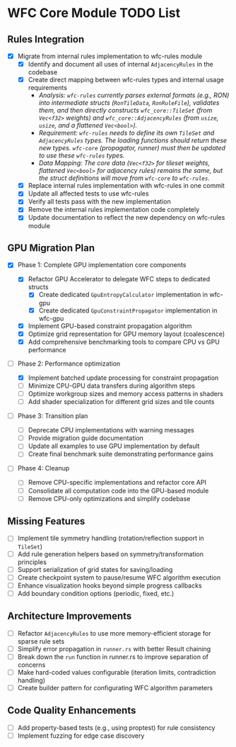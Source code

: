 # WFC Core Module TODO List

## Rules Integration

- [x] Migrate from internal rules implementation to wfc-rules module
  - [x] Identify and document all uses of internal `AdjacencyRules` in the codebase
  - [x] Create direct mapping between wfc-rules types and internal usage requirements
    - _Analysis: `wfc-rules` currently parses external formats (e.g., RON) into intermediate structs (`RonTileData`, `RonRuleFile`), validates them, and then directly constructs `wfc_core::TileSet` (from `Vec<f32>` weights) and `wfc_core::AdjacencyRules` (from `usize`, `usize`, and a flattened `Vec<bool>`)._
    - _Requirement: `wfc-rules` needs to define its *own* `TileSet` and `AdjacencyRules` types. The loading functions should return these new types. `wfc-core` (propagator, runner) must then be updated to use these `wfc-rules` types._
    - _Data Mapping: The core data (`Vec<f32>` for tileset weights, flattened `Vec<bool>` for adjacency rules) remains the same, but the struct definitions will move from `wfc-core` to `wfc-rules`._
  - [x] Replace internal rules implementation with wfc-rules in one commit
  - [x] Update all affected tests to use wfc-rules
  - [x] Verify all tests pass with the new implementation
  - [x] Remove the internal rules implementation code completely
  - [x] Update documentation to reflect the new dependency on wfc-rules module

## GPU Migration Plan

- [x] Phase 1: Complete GPU implementation core components

  - [x] Refactor GPU Accelerator to delegate WFC steps to dedicated structs
    - [x] Create dedicated `GpuEntropyCalculator` implementation in wfc-gpu
    - [x] Create dedicated `GpuConstraintPropagator` implementation in wfc-gpu
  - [x] Implement GPU-based constraint propagation algorithm
  - [x] Optimize grid representation for GPU memory layout (coalescence)
  - [x] Add comprehensive benchmarking tools to compare CPU vs GPU performance

- [ ] Phase 2: Performance optimization

  - [x] Implement batched update processing for constraint propagation
  - [ ] Minimize CPU-GPU data transfers during algorithm steps
  - [ ] Optimize workgroup sizes and memory access patterns in shaders
  - [ ] Add shader specialization for different grid sizes and tile counts

- [ ] Phase 3: Transition plan

  - [ ] Deprecate CPU implementations with warning messages
  - [ ] Provide migration guide documentation
  - [ ] Update all examples to use GPU implementation by default
  - [ ] Create final benchmark suite demonstrating performance gains

- [ ] Phase 4: Cleanup
  - [ ] Remove CPU-specific implementations and refactor core API
  - [ ] Consolidate all computation code into the GPU-based module
  - [ ] Remove CPU-only optimizations and simplify codebase

## Missing Features

- [ ] Implement tile symmetry handling (rotation/reflection support in `TileSet`)
- [ ] Add rule generation helpers based on symmetry/transformation principles
- [ ] Support serialization of grid states for saving/loading
- [ ] Create checkpoint system to pause/resume WFC algorithm execution
- [ ] Enhance visualization hooks beyond simple progress callbacks
- [ ] Add boundary condition options (periodic, fixed, etc.)

## Architecture Improvements

- [ ] Refactor `AdjacencyRules` to use more memory-efficient storage for sparse rule sets
- [ ] Simplify error propagation in `runner.rs` with better Result chaining
- [ ] Break down the `run` function in runner.rs to improve separation of concerns
- [ ] Make hard-coded values configurable (iteration limits, contradiction handling)
- [ ] Create builder pattern for configurating WFC algorithm parameters

## Code Quality Enhancements

- [ ] Add property-based tests (e.g., using proptest) for rule consistency
- [ ] Implement fuzzing for edge case discovery
